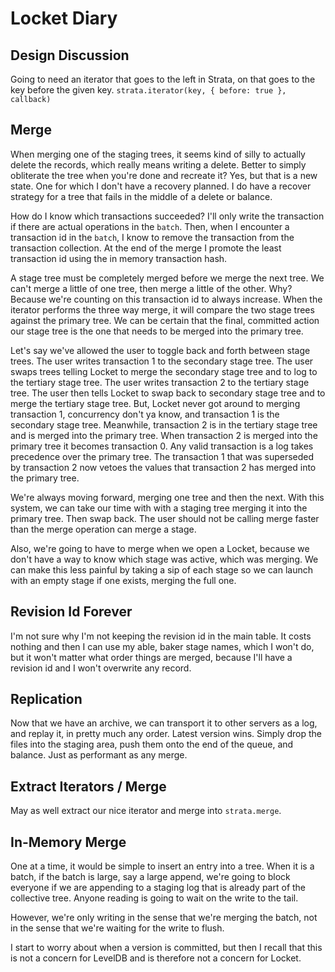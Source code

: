 # Locket Diary

## Design Discussion

Going to need an iterator that goes to the left in Strata, on that goes to the
key before the given key. `strata.iterator(key, { before: true }, callback)`

## Merge

When merging one of the staging trees, it seems kind of silly to actually delete
the records, which really means writing a delete. Better to simply obliterate
the tree when you're done and recreate it? Yes, but that is a new state. One for
which I don't have a recovery planned. I do have a recover strategy for a tree
that fails in the middle of a delete or balance.

How do I know which transactions succeeded? I'll only write the transaction if
there are actual operations in the `batch`. Then, when I encounter a transaction
id in the `batch`, I know to remove the transaction from the transaction
collection. At the end of the merge I promote the least transaction id using the
in memory transaction hash.

A stage tree must be completely merged before we merge the next tree. We can't
merge a little of one tree, then merge a little of the other. Why? Because we're
counting on this transaction id to always increase. When the iterator performs
the three way merge, it will compare the two stage trees against the primary
tree. We can be certain that the final, committed action our stage tree is the
one that needs to be merged into the primary tree.

Let's say we've allowed the user to toggle back and forth between stage trees.
The user writes transaction 1 to the secondary stage tree. The user swaps trees
telling Locket to merge the secondary stage tree and to log to the tertiary
stage tree. The user writes transaction 2 to the tertiary stage tree. The user
then tells Locket to swap back to secondary stage tree and to merge the tertiary
stage tree. But, Locket never got around to merging transaction 1, concurrency
don't ya know, and transaction 1 is the secondary stage tree. Meanwhile,
transaction 2 is in the tertiary stage tree and is merged into the primary tree.
When transaction 2 is merged into the primary tree it becomes transaction 0.
Any valid transaction is a log takes precedence over the primary tree. The
transaction 1 that was superseded by transaction 2 now vetoes the values that
transaction 2 has merged into the primary tree.

We're always moving forward, merging one tree and then the next. With this
system, we can take our time with with a staging tree merging it into the
primary tree. Then swap back. The user should not be calling merge faster than
the merge operation can merge a stage.

Also, we're going to have to merge when we open a Locket, because we don't have
a way to know which stage was active, which was merging. We can make this less
painful by taking a sip of each stage so we can launch with an empty stage if
one exists, merging the full one.

## Revision Id Forever

I'm not sure why I'm not keeping the revision id in the main table. It costs
nothing and then I can use my able, baker stage names, which I won't do, but it
won't matter what order things are merged, because I'll have a revision id and I
won't overwrite any record.

## Replication

Now that we have an archive, we can transport it to other servers as a log, and
replay it, in pretty much any order. Latest version wins. Simply drop the files
into the staging area, push them onto the end of the queue, and balance. Just as
performant as any merge.

## Extract Iterators / Merge

May as well extract our nice iterator and merge into `strata.merge`.

## In-Memory Merge

One at a time, it would be simple to insert an entry into a tree. When it is a
batch, if the batch is large, say a large append, we're going to block everyone
if we are appending to a staging log that is already part of the collective
tree. Anyone reading is going to wait on the write to the tail.

However, we're only writing in the sense that we're merging the batch, not in
the sense that we're waiting for the write to flush.

I start to worry about when a version is committed, but then I recall that this
is not a concern for LevelDB and is therefore not a concern for Locket.
